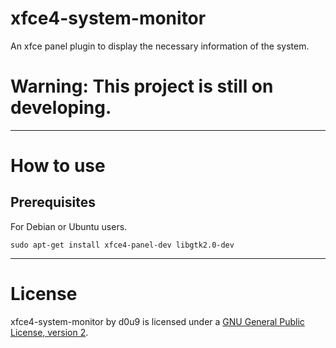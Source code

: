 # xfce4-system-monitor
An xfce panel plugin to display the necessary information of the system.

# Warning: This project is still on developing.

---

# How to use

## Prerequisites

For Debian or Ubuntu users.

```
sudo apt-get install xfce4-panel-dev libgtk2.0-dev
```

---

# License

xfce4-system-monitor by d0u9 is licensed under a [GNU General Public License, version 2](https://www.gnu.org/licenses/old-licenses/gpl-2.0.en.html).
